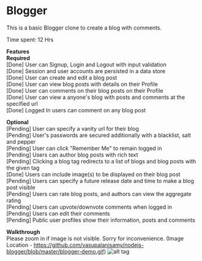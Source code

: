 # Blogger

This is a basic Blogger clone to create a blog with comments.

Time spent: 12 Hrs

**Features**<BR/>
**Required**<BR/>
[Done] User can Signup, Login and Logout with input validation<BR/>
[Done] Session and user accounts are persisted in a data store<BR/>
[Done] User can create and edit a blog post<BR/>
[Done] User can view blog posts with details on their Profile<BR/>
[Done] User can comments on their blog posts on their Profile<BR/>
[Done] User can view a anyone's blog with posts and comments at the specified url<BR/>
[Done] Logged In users can comment on any blog post<BR/>

**Optional**<BR/>
[Pending] User can specify a vanity url for their blog<BR/>
[Pending] User's passwords are secured additionally with a blacklist, salt and pepper<BR/>
[Pending] User can click "Remember Me" to remain logged in<BR/>
[Pending] Users can author blog posts with rich text<BR/>
[Pending] Clicking a blog tag redirects to a list of blogs and blog posts with the given tag<BR/>
[Done] Users can include image(s) to be displayed on their blog post<BR/>
[Pending]  Users can specify a future release date and time to make a blog post visible<BR/>
[Pending] Users can rate blog posts, and authors can view the aggregate rating<BR/>
[Pending] Users can upvote/downvote comments when logged in<BR/>
[Pending] Users can edit their comments<BR/>
[Pending] Public user profiles show their information, posts and comments<BR/>

**Walkthrough**<BR/>
Please zoom in if image is not visible. Sorry for inconvenience. (Image Location - https://github.com/vasupalanisamy/nodejs-blogger/blob/master/blogger-demo.gif)
![alt tag](https://github.com/vasupalanisamy/nodejs-blogger/blob/master/blogger-demo.gif)
